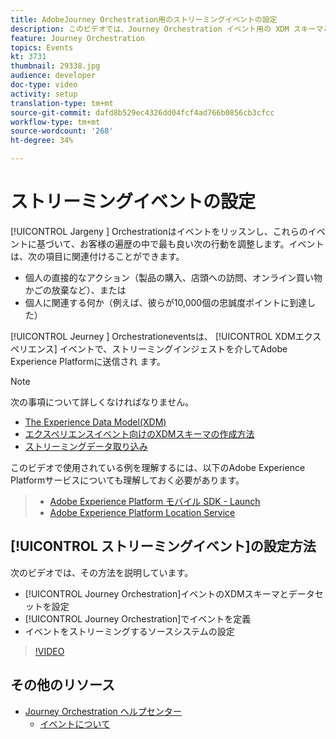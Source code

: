 ```yaml
---
title: AdobeJourney Orchestration用のストリーミングイベントの設定
description: このビデオでは、Journey Orchestration イベント用の XDM スキーマとデータセットの設定方法、Journey Orchestration でのイベントの定義方法、イベントをストリーミングするソースシステムの設定方法について説明します
feature: Journey Orchestration
topics: Events
kt: 3731
thumbnail: 29338.jpg
audience: developer
doc-type: video
activity: setup
translation-type: tm+mt
source-git-commit: dafd8b529ec4326dd04fcf4ad766b0856cb3cfcc
workflow-type: tm+mt
source-wordcount: '268'
ht-degree: 34%

---
```



# ストリーミングイベントの設定

[!UICONTROL Jargeny ] Orchestrationはイベントをリッスンし、これらのイベントに基づいて、お客様の遍歴の中で最も良い次の行動を調整します。イベントは、次の項目に関連付けることができます。

* 個人の直接的なアクション（製品の購入、店頭への訪問、オンライン買い物かごの放棄など）、または
* 個人に関連する何か（例えば、彼らが10,000個の忠誠度ポイントに到達した）

[!UICONTROL Jeurney ] Orchestrationeventsは、 [!UICONTROL XDMエクスペリエンス] イベントで、ストリーミングインジェストを介してAdobe Experience Platformに送信され ます。

>[!NOTE]
>
>次の事項について詳しくなければなりません。
>
>* [The Experience Data Model(XDM)](https://docs.adobe.com/content/help/en/platform-learn/tutorials/schemas/understanding-the-xdm-system-and-experience-data-model.html)
>* [エクスペリエンスイベント向けのXDMスキーマの作成方法](https://docs.adobe.com/content/help/en/platform-learn/tutorials/schemas/create-your-first-schema-with-out-of-the-box-components.html)
>* [ストリーミングデータ取り込み](https://docs.adobe.com/content/help/en/platform-learn/tutorials/data-ingestion/understanding-streaming-ingestion.html)
>
>
このビデオで使用されている例を理解するには、以下のAdobe Experience Platformサービスについても理解しておく必要があります。
>
>* [Adobe Experience Platform モバイル SDK - Launch](https://docs.adobe.com/content/help/en/core-services-learn/tutorials/launch-mobile/understanding-the-mobile-sdks.html)
>* [Adobe Experience Platform Location Service](https://docs.adobe.com/content/help/ja-JP/places/using/home.html)


## [!UICONTROL ストリーミングイベント]の設定方法

次のビデオでは、その方法を説明しています。

* [!UICONTROL Journey Orchestration]イベントのXDMスキーマとデータセットを設定
* [!UICONTROL Journey Orchestration]でイベントを定義
* イベントをストリーミングするソースシステムの設定

>[!VIDEO](https://video.tv.adobe.com/v/29338?quality=12)

## その他のリソース

* [Journey Orchestration ヘルプセンター](https://docs.adobe.com/content/help/ja-JP/journeys/using/journey-orchestration-home.html)
   * [イベントについて](https://docs.adobe.com/content/help/en/journeys/using/events-journeys/about-events.html)
